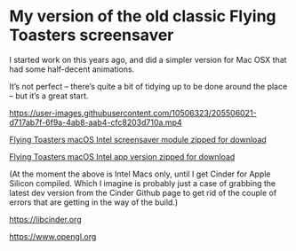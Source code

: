 # My version of the old classic Flying Toasters screensaver

I started work on this years ago, and did a simpler version for Mac OSX that had some half-decent animations.

It’s not perfect – there’s quite a bit of tidying up to be done around the place – but it’s a great start.

https://user-images.githubusercontent.com/10506323/205506021-d717ab7f-6f9a-4ab8-aab4-cfc8203d710a.mp4

[Flying Toasters macOS Intel screensaver module zipped for download](https://github.com/charlierobin/flying-toasters/releases/download/v1.0.0/FlyingToastersScreensaver.zip)

[Flying Toasters macOS Intel app version zipped for download](https://github.com/charlierobin/flying-toasters/releases/download/v1.0.0/FlyingToastersScreensaverApp.zip)

(At the moment the above is Intel Macs only, until I get Cinder for Apple Silicon compiled. Which I imagine is probably just a case of grabbing the latest dev version from the Cinder Github page to get rid of the couple of errors that are getting in the way of the build.)

https://libcinder.org

https://www.opengl.org

